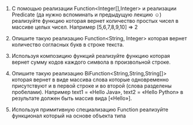 1) С помощью реализации Function<Integer[],Integer> и реализации Predicate<Integer> (да нужно
   вспоминать и предыдущую лекцию ☺) реализуйте функцию которая вернет количество простых
   чисел в массиве целых чисел. Например [5,6,7,8,9,10] => 2  

2) Опишите такую реализацию Function<String, Integer> которая вернет количество согласных букв в
   строке текста.  

3) Используя композицию функций реализуйте функцию которая вернет сумму кодов каждого
   символа в произвольной строке.

4) Опишите такую реализацию BiFunction<String,String,String[]> которая вернет в виде массива
   слова которые одновременно присутствуют и в первой строке и во второй (слова разделены
   пробелами). Например text1 = «Hello Java», text2 = «Hello Python» в результате должен быть
   массив вида [«Hello»].

5) Используя примитивную специализацию Function реализуйте функционал который на основе
   объекта типа


